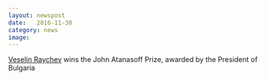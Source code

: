 ```yaml
---
layout: newspost
date:   2016-11-30
category: news
image: 
---
```


[Veselin Raychev](http://www.president.bg/cat40/895/the-2016-laureates.html) wins the John Atanasoff Prize, awarded by the President of Bulgaria